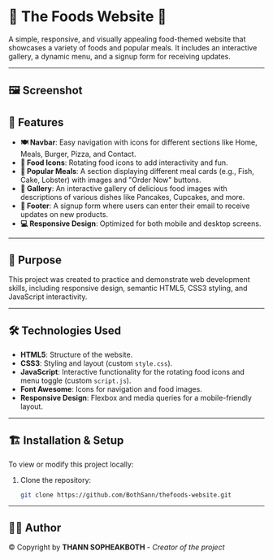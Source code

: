 # 🍔 The Foods Website 🍕

A simple, responsive, and visually appealing food-themed website that showcases a variety of foods and popular meals. It includes an interactive gallery, a dynamic menu, and a signup form for receiving updates.

---

## 🖼️ Screenshot




## 📌 Features

- **🍽️ Navbar**: Easy navigation with icons for different sections like Home, Meals, Burger, Pizza, and Contact.
- **🍔 Food Icons**: Rotating food icons to add interactivity and fun.
- **🍕 Popular Meals**: A section displaying different meal cards (e.g., Fish, Cake, Lobster) with images and "Order Now" buttons.
- **📸 Gallery**: An interactive gallery of delicious food images with descriptions of various dishes like Pancakes, Cupcakes, and more.
- **📝 Footer**: A signup form where users can enter their email to receive updates on new products.
- **💻 Responsive Design**: Optimized for both mobile and desktop screens.

---

## 🎯 Purpose

This project was created to practice and demonstrate web development skills, including responsive design, semantic HTML5, CSS3 styling, and JavaScript interactivity.

---

## 🛠️ Technologies Used

- **HTML5**: Structure of the website.
- **CSS3**: Styling and layout (custom `style.css`).
- **JavaScript**: Interactive functionality for the rotating food icons and menu toggle (custom `script.js`).
- **Font Awesome**: Icons for navigation and food images.
- **Responsive Design**: Flexbox and media queries for a mobile-friendly layout.

---

## 🏗️ Installation & Setup

To view or modify this project locally:

1. Clone the repository:
   ```bash
   git clone https://github.com/BothSann/thefoods-website.git

---

## 👨‍🍳 Author

© Copyright by **THANN SOPHEAKBOTH** - *Creator of the project*



